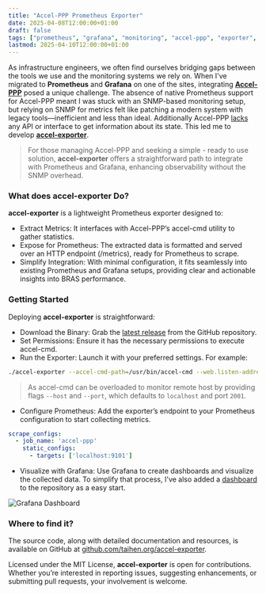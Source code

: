 ```yaml
---
title: "Accel-PPP Prometheus Exporter"
date: 2025-04-08T12:00:00+01:00
draft: false
tags: ["prometheus", "grafana", "monitoring", "accel-ppp", "exporter", "networking"]
lastmod: 2025-04-10T12:00:00+01:00
---
```


As infrastructure engineers, we often find ourselves bridging gaps between the tools we use and the monitoring systems we rely on. When I've migrated to **Prometheus** and **Grafana** on one of the sites, integrating [**Accel-PPP**](https://github.com/accel-ppp/accel-ppp) posed a unique challenge. The absence of native Prometheus support for Accel-PPP meant I was stuck with an SNMP-based monitoring setup, but relying on SNMP for metrics felt like patching a modern system with legacy tools—inefficient and less than ideal. Additionally Accel-PPP [lacks](https://docs.accel-ppp.org/guides/control_features.html) any API or interface to get information about its state. This led me to develop [**accel-exporter**](https://github.com/taihen/accel-exporter).

> For those managing Accel-PPP and seeking a simple - ready to use solution, **accel-exporter** offers a straightforward path to integrate with Prometheus and Grafana, enhancing observability without the SNMP overhead.

### What does accel-exporter Do?

**accel-exporter** is a lightweight Prometheus exporter designed to:

- Extract Metrics: It interfaces with Accel-PPP’s accel-cmd utility to gather statistics.
- Expose for Prometheus: The extracted data is formatted and served over an HTTP endpoint (/metrics), ready for Prometheus to scrape.
- Simplify Integration: With minimal configuration, it fits seamlessly into existing Prometheus and Grafana setups, providing clear and actionable insights into BRAS performance.

### Getting Started

Deploying **accel-exporter** is straightforward:

- Download the Binary: Grab the [latest release](https://github.com/taihen/accel-exporter/releases) from the GitHub repository.
- Set Permissions: Ensure it has the necessary permissions to execute accel-cmd.
- Run the Exporter: Launch it with your preferred settings. For example:

```bash
./accel-exporter --accel-cmd-path=/usr/bin/accel-cmd --web.listen-address=:9101
```

> As accel-cmd can be overloaded to monitor remote host by providing flags `--host` and `--port`, which defaults to `localhost` and port `2001`.

- Configure Prometheus: Add the exporter’s endpoint to your Prometheus configuration to start collecting metrics.

```yaml
scrape_configs:
  - job_name: 'accel-ppp'
    static_configs:
      - targets: ['localhost:9101']
```

- Visualize with Grafana: Use Grafana to create dashboards and visualize the collected data. To simplify that process, I've also added a [dashboard](https://github.com/taihen/accel-exporter/blob/main/dashboards/) to the repository as a easy start.

![Grafana Dashboard](https://raw.githubusercontent.com/taihen/accel-exporter/main/dashboards/grafana.png)

### Where to find it?

The source code, along with detailed documentation and resources, is available on GitHub at [github.com/taihen.org/accel-exporter](https://github.com/taihen/accel-exporter).

Licensed under the MIT License, **accel-exporter** is open for contributions. Whether you’re interested in reporting issues, suggesting enhancements, or submitting pull requests, your involvement is welcome.
